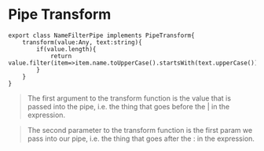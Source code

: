 # Pipe Transform

```
export class NameFilterPipe implements PipeTransform{
    transform(value:Any, text:string){
        if(value.length){ 
            return value.filter(item=>item.name.toUpperCase().startsWith(text.upperCase()));
        }
    }
}
```


> The first argument to the transform function is the value that is passed into the pipe, i.e. the thing that goes before the | in the expression.

> The second parameter to the transform function is the first param we pass into our pipe, i.e. the thing that goes after the : in the expression.
